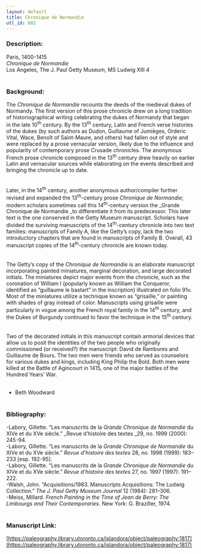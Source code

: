 ```yaml
---
layout: default
title: Chronique de Normandie
utl_id: 602
---
```


### Description:

Paris, 1400-1415<br>
_Chronique de Normandie_<br>
Los Angeles, The J. Paul Getty Museum, MS Ludwig XIII 4<br>
 <br>


### Background:

The _Chronique de Normandie_ recounts the deeds of the medieval dukes of Normandy. The first version of this prose chronicle drew on a long tradition of historiographical writing celebrating the dukes of Normandy that began in the late 10<sup>th</sup> century. By the 13<sup>th</sup> century, Latin and French verse histories of the dukes (by such authors as Dudon, Guillaume of Jumièges, Orderic Vital, Wace, Benoît of Saint-Maure, and others) had fallen out of style and were replaced by a prose vernacular version, likely due to the influence and popularity of contemporary prose Crusade chronicles. The anonymous French prose chronicle composed in the 13<sup>th</sup> century drew heavily on earlier Latin and vernacular sources while elaborating on the events described and bringing the chronicle up to date.<br><br>
 <br>
Later, in the 14<sup>th</sup> century, another anonymous author/compiler further revised and expanded the 13<sup>th</sup>-century prose _Chronique de Normandie_; modern scholars sometimes call this 14<sup>th</sup>-century version the _Grande Chronique de Normandie _to differentiate it from its predecessor. This later text is the one conserved in the Getty Museum manuscript. Scholars have divided the surviving manuscripts of the 14<sup>th</sup>-century chronicle into two text families: manuscripts of Family A, like the Getty’s copy, lack the two introductory chapters that are found in manuscripts of Family B. Overall, 43 manuscript copies of the 14<sup>th</sup>-century chronicle are known today.<br><br>
 <br>
The Getty’s copy of the _Chronique de Normandie_ is an elaborate manuscript incorporating painted miniatures, marginal decoration, and large decorated initials. The miniatures depict major events from the chronicle, such as the coronation of William I (popularly known as William the Conqueror, identified as “guillaume le bastart” in the inscription) illustrated on folio 91v. Most of the miniatures utilize a technique known as “grisaille,” or painting with shades of gray instead of color. Manuscripts using grisaille were particularly in vogue among the French royal family in the 14<sup>th</sup> century, and the Dukes of Burgundy continued to favor the technique in the 15<sup>th</sup> century.<br><br>
 <br>
Two of the decorated initials in this manuscript contain armorial devices that allow us to posit the identities of the two people who originally commissioned (or received?) the manuscript: David de Rambures and Guillaume de Bours. The two men were friends who served as counselors for various dukes and kings, including King Philip the Bold. Both men were killed at the Battle of Agincourt in 1415, one of the major battles of the Hundred Years’ War.<br><br>
- Beth Woodward<br>
 <br>


### Bibliography:

-Labory, Gillette. “Les manuscrits de la _Grande Chronique de Normandie_ du XIVe et du XVe siècle.” _Revue d’histoire des textes _29, no. 1999 (2000): 245-94.<br>
-Labory, Gillette. “Les manuscrits de la _Grande Chronique de Normandie_ du XIVe et du XVe siècle.” _Revue d’histoire des textes_ 28, no. 1998 (1999): 183–233 [esp. 192-95].<br>
-Labory, Gillette. “Les manuscrits de la _Grande Chronique de Normandie_ du XIVe et du XVe siècle.” _Revue d’histoire des textes_ 27, no. 1997 (1997): 191–222.<br>
-Walsh, John. “Acquisitions/1983. Manuscripts Acquisitions: The Ludwig Collection.” _The J. Paul Getty Museum Journal_ 12 (1984): 281–306.<br>
-Meiss, Millard. _French Painting in the Time of Jean de Berry: The Limbourgs and Their Contemporaries_. New York: G. Braziller, 1974. <br>
 <br>


### Manuscript Link:

[https://paleography.library.utoronto.ca/islandora/object/paleography:1817](https://paleography.library.utoronto.ca/islandora/object/paleography:1817)